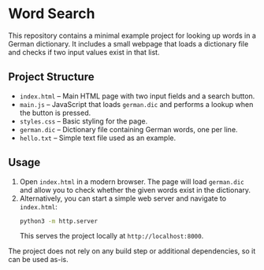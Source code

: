 # Word Search

This repository contains a minimal example project for looking up words in a German dictionary. It includes a small webpage that loads a dictionary file and checks if two input values exist in that list.

## Project Structure

- `index.html` – Main HTML page with two input fields and a search button.
- `main.js` – JavaScript that loads `german.dic` and performs a lookup when the button is pressed.
- `styles.css` – Basic styling for the page.
- `german.dic` – Dictionary file containing German words, one per line.
- `hello.txt` – Simple text file used as an example.

## Usage

1. Open `index.html` in a modern browser. The page will load `german.dic` and allow you to check whether the given words exist in the dictionary.
2. Alternatively, you can start a simple web server and navigate to `index.html`:
   ```bash
   python3 -m http.server
   ```
   This serves the project locally at `http://localhost:8000`.

The project does not rely on any build step or additional dependencies, so it can be used as-is.
